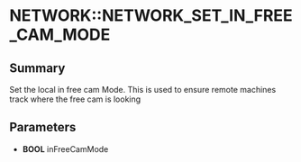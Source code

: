 # NETWORK::NETWORK_SET_IN_FREE_CAM_MODE

## Summary
Set the local in free cam Mode. This is used to ensure remote machines track
where the free cam is looking

## Parameters
* **BOOL** inFreeCamMode